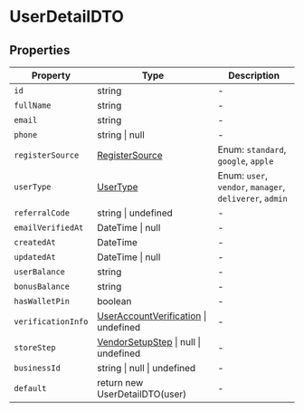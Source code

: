 # UserDetailDTO

## Properties

| Property | Type | Description |
|----------|------|-------------|
| `id` | string | - |
| `fullName` | string | - |
| `email` | string | - |
| `phone` | string \| null | - |
| `registerSource` | [RegisterSource](../enums/RegisterSource.md) | Enum: `standard`, `google`, `apple` |
| `userType` | [UserType](../enums/UserType.md) | Enum: `user`, `vendor`, `manager`, `deliverer`, `admin` |
| `referralCode` | string \| undefined | - |
| `emailVerifiedAt` | DateTime \| null | - |
| `createdAt` | DateTime | - |
| `updatedAt` | DateTime \| null | - |
| `userBalance` | string | - |
| `bonusBalance` | string | - |
| `hasWalletPin` | boolean | - |
| `verificationInfo` | [UserAccountVerification](../interfaces/UserAccountVerification.md) \| undefined | - |
| `storeStep` | [VendorSetupStep](../enums/VendorSetupStep.md) \| null \| undefined | - |
| `businessId` | string \| null \| undefined | - |
| `default` | return new UserDetailDTO(user) | - |

